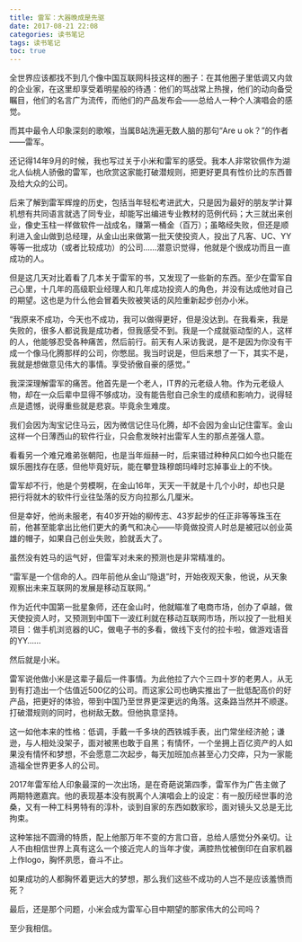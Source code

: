 ```yaml
---
title: 雷军：大器晚成是先驱
date: 2017-08-21 22:08
categories: 读书笔记
tags: 读书笔记
toc: true
---
```

全世界应该都找不到几个像中国互联网科技这样的圈子：在其他圈子里低调又内敛的企业家，在这里却享受着明星般的待遇：他们的骂战常上热搜，他们的动向备受瞩目，他们的名言广为流传，而他们的产品发布会——总给人一种个人演唱会的感觉。

而其中最令人印象深刻的歌喉，当属B站洗遍无数人脑的那句“Are u ok？”的作者——雷军。

还记得14年9月的时候，我也写过关于小米和雷军的感受。我本人非常钦佩作为湖北人仙桃人骄傲的雷军，也欣赏这家能打破潜规则，把更好更具有性价比的东西普及给大众的公司。

后来了解到雷军辉煌的历史，包括当年轻松考进武大，只是因为最好的朋友学计算机想有共同语言就选了同专业，却能写出编进专业教材的范例代码；大三就出来创业，像史玉柱一样做软件一战成名，赚第一桶金（百万）；虽略经失败，但还是顺利进入金山做到总经理，从金山出来做第一批天使投资人，投出了凡客、UC、YY等等一批成功（或者比较成功）的公司……潜意识觉得，他就是个很成功而且一直成功的人。

但是这几天对比着看了几本关于雷军的书，又发现了一些新的东西。至少在雷军自己心里，十几年的高级职业经理人和几年成功投资人的角色，并没有达成他对自己的期望。这也是为什么他会冒着失败被笑话的风险重新起步创办小米。

“我原来不成功，今天也不成功，我可以做得更好，但是没达到。在我看来，我是失败的，很多人都说我是成功者，但我感受不到。我是一个成就驱动型的人，这样的人，他能够忍受各种痛苦，然后前行。前天有人采访我说，是不是因为你没有干成一个像马化腾那样的公司，你憋屈。我当时说是，但后来想了一下，其实不是，我就是想做意见伟大的事情。享受骄傲自豪的感觉。”

我深深理解雷军的痛苦。他首先是一个老人，IT界的元老级人物。作为元老级人物，却在一众后辈中显得不够成功，没有能告慰自己余生的成绩和影响力，说得轻点是遗憾，说得重些就是悲哀。毕竟余生难度。

我们会因为淘宝记住马云，因为微信记住马化腾，却不会因为金山记住雷军。金山这样一个日薄西山的软件行业，只会愈发映衬出雷军人生的那点差强人意。

看看另一个难兄难弟张朝阳，也是当年烜赫一时，后来错过种种风口如今也只能在娱乐圈找存在感，但他毕竟好玩，能在攀登珠穆朗玛峰时忘掉事业上的不快。

雷军却不行，他是个劳模啊，在金山16年，天天一干就是十几个小时，却也只是把行将就木的软件行业往坠落的反方向拉那么几厘米。

但是幸好，他尚未服老，有40岁开始的柳传志、43岁起步的任正非等等珠玉在前，他甚至能拿出比他们更大的勇气和决心——毕竟做投资人时总是被冠以创业英雄的帽子，如果自己创业失败，脸就丢大了。

虽然没有姓马的运气好，但雷军对未来的预测也是非常精准的。

“雷军是一个信命的人。四年前他从金山“隐退”时，开始夜观天象，他说，从天象观察出未来互联网的发展是移动互联网。”

作为近代中国第一批星象师，还在金山时，他就瞄准了电商市场，创办了卓越，做天使投资人时，又预测到中国下一波红利就在移动互联网市场，所以投了一批相关项目：做手机浏览器的UC，做电子书的多看，做线下支付的拉卡啦，做游戏语音的YY……

然后就是小米。

雷军说他做小米是这辈子最后一件事情。为此他拉了六个三四十岁的老男人，从无到有打造出一个估值近500亿的公司。而这家公司也确实推出了一批低配高价的好产品，把更好的体验，带到中国乃至世界更深更远的角落。这条路当然并不顺遂。打破潜规则的同时，也树敌无数。但他执意坚持。

这一如他本来的性格：低调，手戴一千多块的西铁城手表，出门常坐经济舱；谦逊，与人相处没架子，面对被黑也敢于自黑；有情怀，一个坐拥上百亿资产的人如果没有情怀和梦想，不会愿意二次起步，每天加班加点甚至心力交瘁，只为一家能造福全世界更多人的公司。

2017年雷军给人印象最深的一次出场，是在奇葩说第四季，雷军作为广告主做了两期特邀嘉宾。他的表现基本没有脱离个人演唱会上的设定：有一股历经世事的沧桑，又有一种工科男特有的淳朴，谈到自家的东西如数家珍，面对镜头又总是无比拘束。

这种笨拙不圆滑的特质，配上他那万年不变的方言口音，总给人感觉分外亲切。让人不由相信世界上真有这么一个接近完人的当年才俊，满腔热忱被倒印在自家机器上作logo，胸怀夙愿，奋斗不止。

如果成功的人都胸怀着更远大的梦想，那么我们这些不成功的人岂不是应该羞愤而死？

最后，还是那个问题，小米会成为雷军心目中期望的那家伟大的公司吗？

至少我相信。
